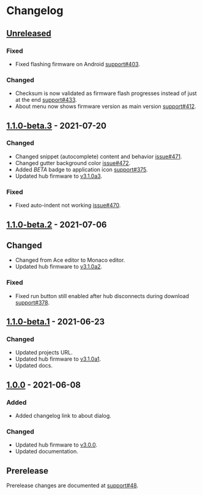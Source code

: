 <!-- Refer to https://keepachangelog.com/en/1.0.0/ for guidance. -->

# Changelog

## [Unreleased]

### Fixed
- Fixed flashing firmware on Android [support#403].

### Changed
- Checksum is now validated as firmware flash progresses instead of just at the
  end [support#433].
- About menu now shows firmware version as main version [support#412].

## [1.1.0-beta.3] - 2021-07-20

### Changed
- Changed snippet (autocomplete) content and behavior [issue#471].
- Changed gutter background color [issue#472].
- Added *BETA* badge to application icon [support#375].
- Updated hub firmware to [v3.1.0a3].

### Fixed
- Fixed auto-indent not working [issue#470].

## [1.1.0-beta.2] - 2021-07-06

## Changed
- Changed from Ace editor to Monaco editor.
- Updated hub firmware to [v3.1.0a2].

### Fixed
- Fixed run button still enabled after hub disconnects during download [support#378].

## [1.1.0-beta.1] - 2021-06-23

### Changed
- Updated projects URL.
- Updated hub firmware to [v3.1.0a1].
- Updated docs.

## [1.0.0] - 2021-06-08

### Added
- Added changelog link to about dialog.

### Changed
- Updated hub firmware to [v3.0.0].
- Updated documentation.

## Prerelease

Prerelease changes are documented at [support#48].


<!-- let's try to keep this list sorted alphabetically -->
[issue#470]: https://github.com/pybricks/pybricks-code/issues/470
[issue#471]: https://github.com/pybricks/pybricks-code/issues/471
[issue#472]: https://github.com/pybricks/pybricks-code/issues/472
[support#48]: https://github.com/pybricks/support/issues/48
[support#375]: https://github.com/pybricks/support/issues/375
[support#378]: https://github.com/pybricks/support/issues/378
[support#403]: https://github.com/pybricks/support/issues/403
[support#412]: https://github.com/pybricks/support/issues/412
[support#433]: https://github.com/pybricks/support/issues/433
[v3.0.0]: https://github.com/pybricks/pybricks-micropython/blob/master/CHANGELOG.md#300---2021-06-08
[v3.1.0a1]: https://github.com/pybricks/pybricks-micropython/blob/master/CHANGELOG.md#310a1---2021-06-23
[v3.1.0a2]: https://github.com/pybricks/pybricks-micropython/blob/master/CHANGELOG.md#310a2---2021-07-06
[v3.1.0a3]: https://github.com/pybricks/pybricks-micropython/blob/master/CHANGELOG.md#310a3---2021-07-19

[Unreleased]: https://github.com/pybricks/pybricks-code/compare/v1.1.0-beta.3...HEAD
[1.1.0-beta.3]: https://github.com/pybricks/pybricks-code/compare/v1.1.0-beta.2...v1.1.0-beta.3
[1.1.0-beta.2]: https://github.com/pybricks/pybricks-code/compare/v1.1.0-beta.1...v1.1.0-beta.2
[1.1.0-beta.1]: https://github.com/pybricks/pybricks-code/compare/v1.0.0...v1.1.0-beta.1
[1.0.0]: https://github.com/pybricks/pybricks-code/compare/v1.0.0-rc.2...v1.0.0
